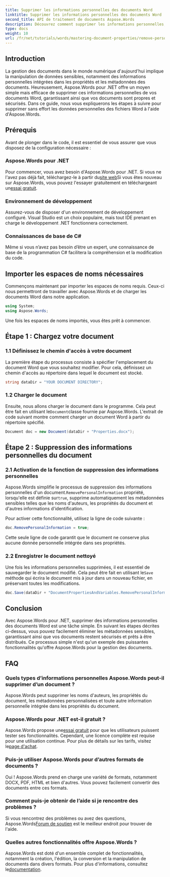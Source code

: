 ```yaml
---
title: Supprimer les informations personnelles des documents Word
linktitle: Supprimer les informations personnelles des documents Word
second_title: API de traitement de documents Aspose.Words
description: Découvrez comment supprimer les informations personnelles, y compris les métadonnées et les détails de l'auteur, de vos documents Word à l'aide d'Aspose.Words pour .NET.
type: docs
weight: 10
url: /fr/net/tutorials/words/mastering-document-properties/remove-personal-information-word-document/
---
```

## Introduction

La gestion des documents dans le monde numérique d'aujourd'hui implique la manipulation de données sensibles, notamment des informations personnelles intégrées dans les propriétés et les métadonnées des documents. Heureusement, Aspose.Words pour .NET offre un moyen simple mais efficace de supprimer ces informations personnelles de vos documents Word, garantissant ainsi que vos documents sont propres et sécurisés. Dans ce guide, nous vous expliquerons les étapes à suivre pour supprimer sans effort les données personnelles des fichiers Word à l'aide d'Aspose.Words.

## Prérequis

Avant de plonger dans le code, il est essentiel de vous assurer que vous disposez de la configuration nécessaire :

### Aspose.Words pour .NET

 Pour commencer, vous avez besoin d'Aspose.Words pour .NET. Si vous ne l'avez pas déjà fait, téléchargez-le à partir du[site web](https://releases.aspose.com/words/net/)Si vous êtes nouveau sur Aspose.Words, vous pouvez l'essayer gratuitement en téléchargeant un[essai gratuit](https://releases.aspose.com/).

### Environnement de développement

Assurez-vous de disposer d'un environnement de développement configuré. Visual Studio est un choix populaire, mais tout IDE prenant en charge le développement .NET fonctionnera correctement.

### Connaissances de base de C#

Même si vous n’avez pas besoin d’être un expert, une connaissance de base de la programmation C# facilitera la compréhension et la modification du code.

## Importer les espaces de noms nécessaires

Commençons maintenant par importer les espaces de noms requis. Ceux-ci nous permettront de travailler avec Aspose.Words et de charger les documents Word dans notre application.

```csharp
using System;
using Aspose.Words;
```

Une fois les espaces de noms importés, vous êtes prêt à commencer.

## Étape 1 : Chargez votre document

### 1.1 Définissez le chemin d'accès à votre document

La première étape du processus consiste à spécifier l'emplacement du document Word que vous souhaitez modifier. Pour cela, définissez un chemin d'accès au répertoire dans lequel le document est stocké.

```csharp
string dataDir = "YOUR DOCUMENT DIRECTORY";
```

### 1.2 Charger le document

 Ensuite, nous allons charger le document dans le programme. Cela peut être fait en utilisant le`Document`classe fournie par Aspose.Words. L'extrait de code suivant montre comment charger un document Word à partir du répertoire spécifié.

```csharp
Document doc = new Document(dataDir + "Properties.docx");
```

## Étape 2 : Suppression des informations personnelles du document

### 2.1 Activation de la fonction de suppression des informations personnelles

 Aspose.Words simplifie le processus de suppression des informations personnelles d'un document.`RemovePersonalInformation` propriété, lorsqu'elle est définie sur`true`, supprime automatiquement les métadonnées sensibles telles que les noms d'auteurs, les propriétés du document et d'autres informations d'identification.

Pour activer cette fonctionnalité, utilisez la ligne de code suivante :

```csharp
doc.RemovePersonalInformation = true;
```

Cette seule ligne de code garantit que le document ne conserve plus aucune donnée personnelle intégrée dans ses propriétés.

### 2.2 Enregistrer le document nettoyé

 Une fois les informations personnelles supprimées, il est essentiel de sauvegarder le document modifié. Cela peut être fait en utilisant le`Save` méthode qui écrira le document mis à jour dans un nouveau fichier, en préservant toutes les modifications.

```csharp
doc.Save(dataDir + "DocumentPropertiesAndVariables.RemovePersonalInformation.docx");
```

## Conclusion

Avec Aspose.Words pour .NET, supprimer des informations personnelles des documents Word est une tâche simple. En suivant les étapes décrites ci-dessus, vous pouvez facilement éliminer les métadonnées sensibles, garantissant ainsi que vos documents restent sécurisés et prêts à être distribués. Ce processus simple n'est qu'un exemple des puissantes fonctionnalités qu'offre Aspose.Words pour la gestion des documents.

## FAQ

### Quels types d’informations personnelles Aspose.Words peut-il supprimer d’un document ?

Aspose.Words peut supprimer les noms d'auteurs, les propriétés du document, les métadonnées personnalisées et toute autre information personnelle intégrée dans les propriétés du document.

### Aspose.Words pour .NET est-il gratuit ?

 Aspose.Words propose une[essai gratuit](https://releases.aspose.com/) pour que les utilisateurs puissent tester ses fonctionnalités. Cependant, une licence complète est requise pour une utilisation continue. Pour plus de détails sur les tarifs, visitez le[page d'achat](https://purchase.aspose.com/buy).

### Puis-je utiliser Aspose.Words pour d’autres formats de documents ?

Oui ! Aspose.Words prend en charge une variété de formats, notamment DOCX, PDF, HTML et bien d'autres. Vous pouvez facilement convertir des documents entre ces formats.

### Comment puis-je obtenir de l’aide si je rencontre des problèmes ?

 Si vous rencontrez des problèmes ou avez des questions, Aspose.Words[Forum de soutien](https://forum.aspose.com/c/words/8) est le meilleur endroit pour trouver de l'aide.

### Quelles autres fonctionnalités offre Aspose.Words ?

 Aspose.Words est doté d'un ensemble complet de fonctionnalités, notamment la création, l'édition, la conversion et la manipulation de documents dans divers formats. Pour plus d'informations, consultez le[documentation](https://reference.aspose.com/words/net/).